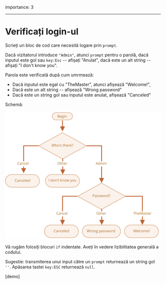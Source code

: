 importance: 3

---

# Verificați login-ul

Scrieți un bloc de cod care necesită logare prin `prompt`.

Dacă vizitatorul introduce `"Admin"`, atunci `prompt` pentru o parolă, dacă inputul este gol sau `key:Esc` -- afișați "Anulat", dacă este un alt string -- afișați "I don't know you".

Parola este verificată după cum umrmează:

- Dacă inputul este egal cu "TheMaster", atunci afișează "Welcome!",
- Dacă este un alt string -- afișează "Wrong password"
- Dacă este un string gol sau inputul este anulat, afișează "Canceled"

Schemă:

![](ifelse_task.svg)

Vă rugăm folosiți blocuri `if` indentate. Aveți în vedere lizibilitatea generală a codului.

Sugestie: transmiterea unui input către un `prompt` returnează un string gol `''`. Apăsarea tastei `key:ESC` returnează `null`.

[demo]
